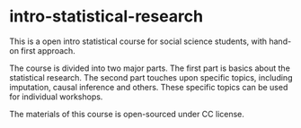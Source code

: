 # intro-statistical-research

This is a open intro statistical course for social science students, with hand-on first approach. 

The course is divided into two major parts. The first part is basics about the statistical research. The second part touches upon specific topics, including imputation, causal inference and others. These specific topics can be used for individual workshops. 

The materials of this course is open-sourced under CC license.